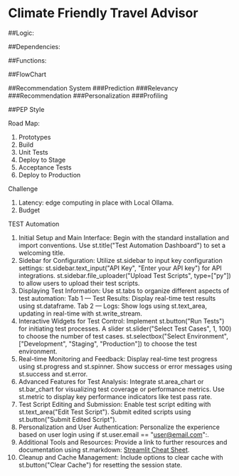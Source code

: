 # Climate Friendly Travel Advisor

##Logic:

##Dependencies:


##Functions:


##FlowChart

##Recommendation System
###Prediction
###Relevancy
###Recommendation
###Personalization
###Profiling

##PEP Style

Road Map:
1) Prototypes
2) Build
3) Unit Tests
4) Deploy to Stage
5) Acceptance Tests
6) Deploy to Production

Challenge
1) Latency: edge computing in place with Local Ollama.
2) Budget

TEST Automation
1. Initial Setup and Main Interface:
Begin with the standard installation and import conventions.
Use st.title("Test Automation Dashboard") to set a welcoming title.
2. Sidebar for Configuration:
Utilize st.sidebar to input key configuration settings:
st.sidebar.text_input("API Key", "Enter your API key") for API integrations.
st.sidebar.file_uploader("Upload Test Scripts", type=["py"]) to allow users to upload their test scripts.
3. Displaying Test Information:
Use st.tabs to organize different aspects of test automation:
Tab 1 — Test Results: Display real-time test results using st.dataframe.
Tab 2 — Logs: Show logs using st.text_area, updating in real-time with st.write_stream.
4. Interactive Widgets for Test Control:
Implement st.button("Run Tests") for initiating test processes.
A slider st.slider("Select Test Cases", 1, 100) to choose the number of test cases.
st.selectbox("Select Environment", ["Development", "Staging", "Production"]) to choose the test environment.
5. Real-time Monitoring and Feedback:
Display real-time test progress using st.progress and st.spinner.
Show success or error messages using st.success and st.error.
6. Advanced Features for Test Analysis:
Integrate st.area_chart or st.bar_chart for visualizing test coverage or performance metrics.
Use st.metric to display key performance indicators like test pass rate.
7. Test Script Editing and Submission:
Enable test script editing with st.text_area("Edit Test Script").
Submit edited scripts using st.button("Submit Edited Script").
8. Personalization and User Authentication:
Personalize the experience based on user login using if st.user.email == "user@email.com":.
9. Additional Tools and Resources:
Provide a link to further resources and documentation using st.markdown:
[Streamlit Cheat Sheet](https://docs.streamlit.io/library/cheatsheet).
10. Cleanup and Cache Management:
Include options to clear cache with st.button("Clear Cache") for resetting the session state.
